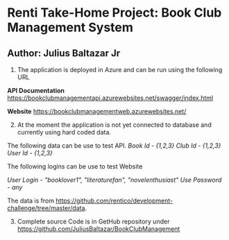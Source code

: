 # Renti Take-Home Project: Book Club Management System
## Author: Julius Baltazar Jr

1. The application is deployed in Azure and can be run using the following URL

**API Documentation**
https://bookclubmanagementapi.azurewebsites.net/swagger/index.html

**Website**
https://bookclubmanagementweb.azurewebsites.net/

2. At the moment the application is not yet connected to database and currently using hard coded data.

The following data can be use to test API. 
  *Book Id - {1,2,3}*
  *Club Id - {1,2,3}*
  *User Id - {1,2,3}*

The following logins can be use to test Website

 *User Login - "booklover1", "literaturefan", "novelenthusiast"*
 *Use Password - any*

The data is from https://github.com/rentico/development-challenge/tree/master/data.

3. Complete source Code is in GetHub repository under
https://github.com/JuliusBaltazar/BookClubManagement


